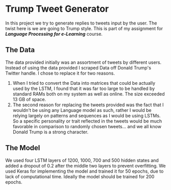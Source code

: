 # Trump Tweet Generator
In this project we try to generate replies to tweets input by the user. The twist here is we are going to Trump style. 
This is part of my assignment for ***Language Processing for e-Learning*** course. 

## The Data 
The data provided initially was an assortment of tweets by different users. Instead of using the data provided I scraped Data off Donald Trump's Twitter handle. I chose to replace it for two reasons. 

 1. When I tried to convert the Data into matrices that could be actually used by the LSTM, I found that it was far too large to be handled by standard RAMs both on my system as well as online. The size exceeded 13 GB of space. 
 2. The second reason for replacing the tweets provided was the fact that I wouldn't be using any Language model as such, rather I would be relying largely on patterns and sequences as I would be using LSTMs. So a specific personality or trait reflected in the tweets would be much favorable in comparison to randomly chosen tweets... and we all know Donald Trump is a strong character. 

## The Model 
We used four LSTM layers of 1200, 1000, 700 and 500 hidden states and added a dropout of 0.2 after the middle two layers to prevent overfitting. We used Keras for implementing the model and trained it for 50 epochs, due to lack of computational time. Ideally the model should be trained for 200 epochs.

